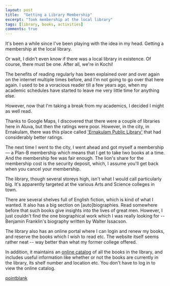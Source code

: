 ```yaml
---
layout: post
title:  "Getting a Library Membership"
excerpt: "Took membership at the local library"
tags: [library, books, activities]
comments: true
---
```

It's been a while since I've been playing with the idea in my head. Getting a membership at the local library.

Or wait, I didn't even know if there was a local library in existence. Of course, there must be one. After all, we're in Kochi!

The benefits of reading regularly has been explained over and over again on the internet multiple times before, and I'm not going to go over that here again. I used to be a voracious reader till a few years ago, when my academic schedules have started to leave me very little time for anything else.

However, now that I'm taking a break from my academics, I decided I might as well read.

Thanks to Google Maps, I discovered that there were a couple of libraries here in Aluva, but then the ratings were poor. However, in the city, in Ernakulam, there was this place called ['Ernakulam Public Library'](http://www.ernakulampubliclibrary.com/) that had considerably better ratings.

The next time I went to the city, I went ahead and got myself a membership &mdash; a Plan-B membership which means that I get to take two books at a time. And the membership fee was fair enough. The lion's share for the membership cost is the security deposit, which, I assume you'll get back when you cancel your membership.

The library, though several storeys high, isn't what I would call particularly big. It's apparently targeted at the various Arts and Science colleges in town.

There are several shelves full of English fiction, which is kind of what I wanted. It also has a big section on [auto]biographies. Read somewhere before that such books give insights into the lives of great men. However, I just couldn't find the one biographical work which I was really looking for -- Benjamin Franklin's biography written by Walter Issacson.

The library also has an online portal where I can login and renew my books, and reserve the books which I wish to read etc. The website itself seems rather neat -- way better than what my former college offered.

In addition, it maintains an [online catalog](http://122.165.117.71/) of all the books in the library, and includes useful information like whether or not the books are currently in the library, its shelf number and location etc. You don't have to log in to view the online catalog.

<a class="muut" href="https://muut.com/i/pointblank/comments" type="dynamic">pointblank</a>
<script src="//cdn.muut.com/1/moot.min.js"></script>
